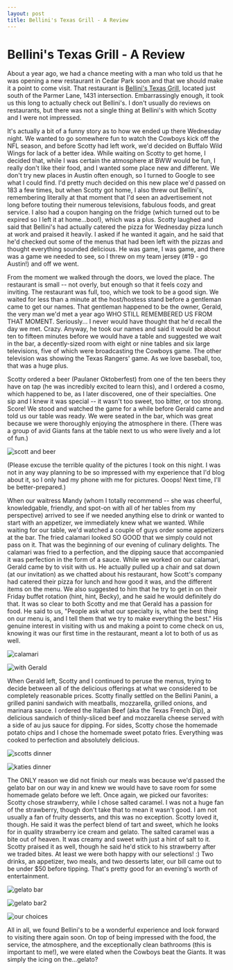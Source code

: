 ```yaml
---
layout: post
title: Bellini's Texas Grill - A Review
---
```


Bellini's Texas Grill - A Review
===============
About a year ago, we had a chance meeting with a man who told us that he was opening a new restaurant in Cedar Park soon and that we should make it a point to come visit. That restaurant is 
[Bellini's Texas Grill](www.bellinistexasgrill.com), located just south of the Parmer Lane, 1431 intersection. Embarrassingly enough, it took us this long to actually check out Bellini's. 
I don't usually do reviews on restaurants, but there was not a single thing at Bellini's with which Scotty and I were not impressed. 

It's actually a bit of a funny story as to how we ended up there Wednesday night. We wanted to go somewhere fun to watch the Cowboys kick off the NFL season, and before Scotty had left work,
 we'd decided on Buffalo Wild Wings for lack of a better idea. While waiting on Scotty to get home, I decided that, while I was certain the atmosphere at BWW would be fun, I really don't like
their food, and I wanted some place new and different. We don't try new places in Austin often enough, so I turned to Google to see what I could find. I'd pretty much decided on this new 
place we'd passed on 183 a few times, but when Scotty got home, I also threw out Bellini's, remembering literally at that moment that I'd seen an advertisement not long before touting their 
numerous televisions, fabulous foods, and great service. I also had a coupon hanging on the fridge (which turned out to be expired so I left it at home...boo!), which was a plus. Scotty 
laughed and said that Bellini's had actually catered the pizza for Wednesday pizza lunch at work and praised it heavily. I asked if he wanted it again, and he said that he'd checked out some 
of the menus that had been left with the pizzas and thought everything sounded delicious. He was game, I was game, and there was a game we needed to see, so I threw on my team jersey 
(#19 - go Austin!) and off we went. 

From the moment we walked through the doors, we loved the place. The restaurant is small -- not overly, but enough so that it feels cozy and inviting. The restaurant was full, too, which we 
took to be a good sign. We waited for less than a minute at the host/hostess stand before a gentleman came to get our names. That gentleman happened to be the owner, Gerald, the very man 
we'd met a year ago WHO STILL REMEMBERED US FROM THAT MOMENT. Seriously... I never would have thought that he'd recall the day we met. Crazy. Anyway, he took our names and said it would be 
about ten to fifteen minutes before we would have a table and suggested we wait in the bar, a decently-sized room with eight or nine tables and six large televisions, five of which were 
broadcasting the Cowboys game. The other television was showing the Texas Rangers' game. As we love baseball, too, that was a huge plus. 

Scotty ordered a beer (Paulaner Oktoberfest) from one of the ten beers they have on tap (he was incredibly excited to learn this), and I ordered a cosmo, which happened to be, as I later 
discovered, one of their specialties. One sip and I knew it was special -- it wasn't too sweet, too bitter, or too strong. Score! We stood and watched the game for a while before Gerald came 
and told us our table was ready. We were seated in the bar, which was great because we were thoroughly enjoying the atmosphere in there. (There was a group of avid Giants fans at the table 
next to us who were lively and a lot of fun.) 

![scott and beer](http://i1230.photobucket.com/albums/ee481/ptkatz/Blog%20Pictures/IMG_1418.jpg)

(Please excuse the terrible quality of the pictures I took on this night. I was not in any way planning to be so impressed with my experience that I'd blog about it, so I only had my phone
with me for pictures. Ooops! Next time, I'll be better-prepared.) 

When our waitress Mandy (whom I totally recommend -- she was cheerful, knowledgable, friendly, and spot-on with all of her tables from my perspective) arrived to see if we needed anything 
else to drink or wanted to start with an appetizer, we immediately knew what we wanted. While waiting for our table, we'd watched a couple of guys order some appetizers at the bar. The fried 
calamari looked SO GOOD that we simply could not pass on it. That was the beginning of our evening of culinary delights. The calamari was fried to a perfection, and the dipping sauce that 
accompanied it was perfection in the form of a sauce. While we worked on our calamari, Gerald came by to visit with us. He actually pulled up a chair and sat down (at our invitation) as we 
chatted about his restaurant, how Scott's company had catered their pizza for lunch and how good it was, and the different items on the menu. We also suggested to him that he try to get in 
on their Friday buffet rotation (hint, hint, Becky), and he said he would definitely do that. It was so clear to both Scotty and me that Gerald has a passion for food. He said to us, "People 
ask what our specialty is, what the best thing on our menu is, and I tell them that we try to make everything the best." His genuine interest in visiting with us and making a point to come 
check on us, knowing it was our first time in the restaurant, meant a lot to both of us as well. 

![calamari](http://i1230.photobucket.com/albums/ee481/ptkatz/Blog%20Pictures/IMG_1420.jpg)

![with Gerald](http://i1230.photobucket.com/albums/ee481/ptkatz/Blog%20Pictures/IMG_1423.jpg)

When Gerald left, Scotty and I continued to peruse the menus, trying to decide between all of the delicious offerings at what we considered to be completely reasonable prices. Scotty finally 
settled on the Bellini Panini, a grilled panini sandwich with meatballs, mozzarella, grilled onions, and marinara sauce. I ordered the Italian Beef (aka the Texas French Dip), a delicious 
sandwich of thinly-sliced beef and mozzarella cheese served with a side of au jus sauce for dipping.  For sides, Scotty chose the homemade potato chips and I chose the homemade sweet potato 
fries. Everything was cooked to perfection and absolutely delicious. 

![scotts dinner](http://i1230.photobucket.com/albums/ee481/ptkatz/Blog%20Pictures/IMG_1422.jpg)

![katies dinner](http://i1230.photobucket.com/albums/ee481/ptkatz/Blog%20Pictures/IMG_1421.jpg)

The ONLY reason we did not finish our meals was because we'd passed the gelato bar on our way in and knew we would have 
to save room for some homemade gelato before we left. Once again, we picked our favorites: Scotty chose strawberry, while I chose salted caramel. I was not a huge fan of the strawberry, 
though don't take that to mean it wasn't good. I am not usually a fan of fruity desserts, and this was no exception. Scotty loved it, though. He said it was the perfect blend of tart and 
sweet, which he looks for in quality strawberry ice cream and gelato. The salted caramel was a bite out of heaven. It was creamy and sweet with just a hint of salt to it. Scotty praised it 
as well, though he said he'd stick to his strawberry after we traded bites. At least we were both happy with our selections! :) Two drinks, an appetizer, two meals, and two desserts later, 
our bill came out to be under $50 before tipping. That's pretty good for an evening's worth of entertainment. 

![gelato bar](http://i1230.photobucket.com/albums/ee481/ptkatz/Blog%20Pictures/IMG_1424.jpg)

![gelato bar2](http://i1230.photobucket.com/albums/ee481/ptkatz/Blog%20Pictures/IMG_1425.jpg)

![our choices](http://i1230.photobucket.com/albums/ee481/ptkatz/Blog%20Pictures/IMG_1427.jpg)

All in all, we found Bellini's to be a wonderful experience and look forward to visiting there again soon. On top of being impressed with the food, the service, the atmosphere, and the 
exceptionally clean bathrooms (this is important to me!), we were elated when the Cowboys beat the Giants. It was simply the icing on the...gelato?
